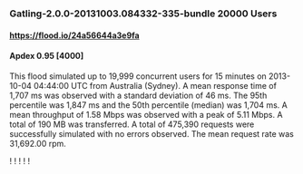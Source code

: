 
### Gatling-2.0.0-20131003.084332-335-bundle 20000 Users
#### https://flood.io/24a56644a3e9fa
#### Apdex 0.95 [4000]
This flood simulated up to 19,999 concurrent users for 15 minutes on  2013-10-04 04:44:00 UTC from Australia (Sydney). A mean response time of 1,707 ms was observed with a standard deviation of 46 ms. The 95th percentile was 1,847 ms and the 50th percentile (median) was 1,704 ms. A mean throughput of 1.58 Mbps was observed with a peak of 5.11 Mbps. A total of 190 MB was transferred. A total of 475,390 requests were successfully simulated with no errors observed. The mean request rate was 31,692.00 rpm. 

\![](./gc/24a56644a3e9fa/tenured_size.jpg)
\![](./gc/24a56644a3e9fa/collection_pause_time.jpg)
\![](./gc/24a56644a3e9fa/cpu_real.jpg)
\![](./gc/24a56644a3e9fa/promoted_size.jpg)
\![](./gc/24a56644a3e9fa/young_size.jpg)

